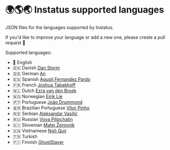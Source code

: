 # 🌍🌎🌏 Instatus supported languages

JSON files for the languages supported by Instatus.

If you'd like to improve your language or add a new one, please create a pull request 🚀


Supported languages:
- 🏴󠁧󠁢󠁥󠁮󠁧󠁿 English
- 🇩🇰 Danish [Dan Storm](https://github.com/Repox)
- 🇩🇪 German [An](https://twitter.com/AnTheMaker)
- 🇪🇸 Spanish [Agusti Fernandez Pardo](https://github.com/agustif)
- 🇫🇷 French [Joshua Tabakhoff](https://twitter.com/joshtab_)
- 🇳🇱 Dutch [Ezra van den Broek](https://twitter.com/ezraistaken)
- 🇳🇴 Norwegian [Eirik Lie](https://github.com/eiriklie)
- 🇵🇹 Portuguese [João Drummond](https://github.com/jlcd)
- 🇧🇷 Brazilian Portuguese [Vitor Pinho](https://github.com/vitor-ao)
- 🇷🇸 Serbian [Aleksandar Vasilić](https://github.com/net-tech)
- 🇷🇺 Russian [Vova Pilipchatin](https://twitter.com/VPilipchatin)
- 🇸🇮 Slovenian [Matej Žerovnik](https://github.com/matejzero)
- 🇻🇳 Vietnamese [Ngô Quý](https://github.com/JustHmmmm)
- 🇹🇷 Turkish
- 🇫🇮 Finnish [GhostSlayer](https://github.com/GhostSlayer)
